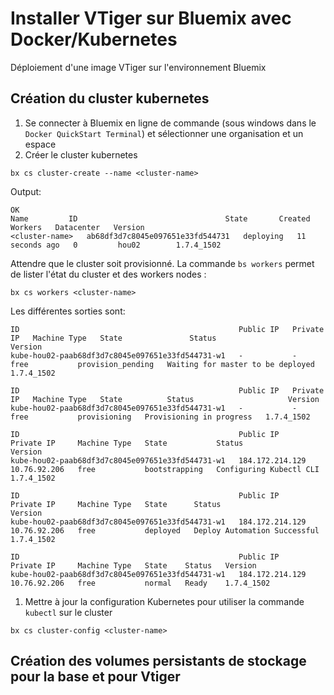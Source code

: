
# Installer VTiger sur Bluemix avec Docker/Kubernetes
Déploiement d'une image VTiger sur l'environnement Bluemix

## Création du cluster kubernetes
1. Se connecter à Bluemix en ligne de commande (sous windows dans le ```Docker QuickStart Terminal```) et sélectionner une organisation et un espace
1. Créer le cluster kubernetes
```
bx cs cluster-create --name <cluster-name>
```
Output:
```
OK
Name         ID                                 State       Created          Workers   Datacenter   Version
<cluster-name>   ab68df3d7c8045e097651e33fd544731   deploying   11 seconds ago   0         hou02        1.7.4_1502
```
Attendre que le cluster soit provisionné. La commande `bs workers` permet de lister l'état du cluster et des workers nodes :
```
bx cs workers <cluster-name>
```
Les différentes sorties sont:
```
ID                                                 Public IP   Private IP   Machine Type   State               Status                              Version
kube-hou02-paab68df3d7c8045e097651e33fd544731-w1   -           -            free           provision_pending   Waiting for master to be deployed   1.7.4_1502

ID                                                 Public IP   Private IP   Machine Type   State          Status                     Version
kube-hou02-paab68df3d7c8045e097651e33fd544731-w1   -           -            free           provisioning   Provisioning in progress   1.7.4_1502

ID                                                 Public IP         Private IP     Machine Type   State           Status                    Version
kube-hou02-paab68df3d7c8045e097651e33fd544731-w1   184.172.214.129   10.76.92.206   free           bootstrapping   Configuring Kubectl CLI   1.7.4_1502

ID                                                 Public IP         Private IP     Machine Type   State      Status                         Version
kube-hou02-paab68df3d7c8045e097651e33fd544731-w1   184.172.214.129   10.76.92.206   free           deployed   Deploy Automation Successful   1.7.4_1502

ID                                                 Public IP         Private IP     Machine Type   State    Status   Version
kube-hou02-paab68df3d7c8045e097651e33fd544731-w1   184.172.214.129   10.76.92.206   free           normal   Ready    1.7.4_1502
```
1. Mettre à jour la configuration Kubernetes pour utiliser la commande ```kubectl``` sur le cluster
```
bx cs cluster-config <cluster-name>
```
## Création des volumes persistants de stockage pour la base et pour Vtiger
